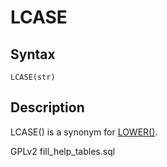 
# LCASE

## Syntax


```
LCASE(str)
```

## Description


LCASE() is a synonym for [LOWER()](lower.md).


GPLv2 fill_help_tables.sql


